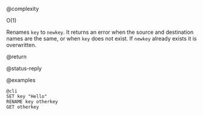 @complexity

O(1)


Renames `key` to `newkey`. It returns an error when the source and destination
names are the same, or when `key` does not exist. If `newkey` already exists it
is overwritten.

@return

@status-reply

@examples

    @cli
    SET key "Hello"
    RENAME key otherkey
    GET otherkey

